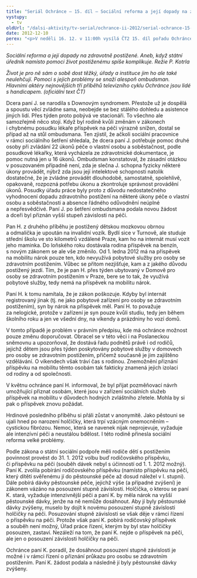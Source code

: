 ```yaml
---
title: "Seriál Ochránce – 15. díl – Sociální reforma a její dopady na zdravotně postižené"
vystupy:
  - tv
oldUrl: "/dalsi-aktivity/tv-serial/ochrance-ii-2012/serial-ochrance-15-dil-socialni-reforma-a-jeji-dopady-na-zdravotne-postizene-1/"
date: 2012-12-10
perex: "<p>V neděli 16. 12. v 11:00h vysílá ČT2 15. díl pořadu Ochránce, tentokrát o tom, jak sociální reforma dopadá na lidi se zdravotním postižením. Reprízu dílu uvidíte na ČT2 v úterý 18. 12. v 9:05h.</p>"
---
```


<!-- imported from the old website -->

<p><em>Sociální reforma a její dopady na zdravotně postižené. Aneb, když státní úředník namísto pomoci život postiženému spíše komplikuje. Režie P. Kotrla</em></p><p><em>Život je pro ně sám o sobě dost těžký, úřady a instituce jim ho ale také neulehčují. Pomoci s jejich problémy se snaží alespoň ombudsman. Hlavními aktéry nejnovějších tří příběhů televizního cyklu Ochránce jsou lidé s handicapem. (oficiální text ČT)</em></p><p>Dcera paní J. se narodila s Downovým syndromem. Přestože už je dospělá a spoustu věcí zvládne sama, neobejde se bez stálého dohledu a asistence jiných lidí. Přes týden proto pobývá ve stacionáři. To všechno ale samozřejmě něco stojí. Když byl rodině kvůli změnám v zákonech i chybnému posudku lékaře příspěvek na péči výrazně snížen, dostal se případ až na stůl ombudsmana. Ten zjistil, že ačkoli sociální pracovnice v rámci sociálního šetření shledala, že dcera paní J. potřebuje pomoc druhé osoby při zvládání 22 úkonů péče o vlastní osobu a soběstačnost, podle posudkové lékařky, která vycházela ze zdravotnické dokumentace, je pomoc nutná jen u 16 úkonů. Ombudsman konstatoval, že zásadní otázkou v posuzovaném případně není, zda je slečna J. schopna fyzicky některé úkony provádět, nýbrž zda jsou její intelektové schopnosti natolik dostatečné, že je zvládne provádět dlouhodobě, samostatně, spolehlivě, opakovaně, rozpozná potřebu úkonu a zkontroluje správnost provádění úkonů. Posudky úřadu práce byly proto z důvodu nedostatečného vyhodnocení dopadu zdravotního postižení na některé úkony péče o vlastní osobu a soběstačnosti a absence řádného odůvodnění neúplné a nepřesvědčivé. Paní J. po šetření ombudsmana podala novou žádost a dceři byl přiznán vyšší stupeň závislosti na péči.</p><p>Pan H. z druhého příběhu je postižený dětskou mozkovou obrnou a odmalička je upoután na invalidní vozík. Bydlí sice v Turnově, ale studuje střední školu ve sto kilometrů vzdálené Praze, kam ho na internát musí vozit jeho maminka. Do loňského roku dostávala rodina příspěvek na benzín, s novým zákonem se ale vše změnilo. Od 1. ledna 2012 má na příspěvek na mobilitu nárok pouze ten, kdo nevyužívá pobytové služby pro osoby se zdravotním postižením. Vůbec se přitom nezjišťuje, kam a z jakého důvodu postižený jezdí. Tím, že je pan H. přes týden ubytovaný v Domově pro osoby se zdravotním postižením v Praze, bere se to tak, že využívá pobytové služby, tedy nemá na příspěvek na mobilitu nárok.</p><p>Paní H. k tomu namítala, že je zákon poškozuje. Kdyby byl internát registrovaný jinak (tj. ne jako pobytové zařízení pro osoby se zdravotním postižením), syn by nárok na příspěvek měl. Paní H. to považuje za nelogické, protože v zařízení je syn pouze kvůli studiu, tedy jen během školního roku a jen ve všední dny, na víkendy a prázdniny ho vozí domů.</p><p>V tomto případě je problém v právním předpisu, kde má ochránce možnost pouze změnu doporučovat. Obracel se v této věci i na Poslaneckou sněmovnu a upozorňoval, že dostává řadu podnětů právě i od rodičů, jejichž dětem jsou přes týden poskytovány pobytové služby v domovech pro osoby se zdravotním postižením, přičemž současně je jim zajištěno vzdělávání. O víkendech však tráví čas s rodinou. Znemožnění přiznání příspěvku na mobilitu těmto osobám tak fakticky znamená jejich izolaci od rodiny a od společnosti.</p><p>V květnu ochránce paní H. informoval, že byl přijat pozměňovací návrh umožňující přiznat osobám, které jsou v zařízení sociálních služeb příspěvek na mobilitu v důvodech hodných zvláštního zřetele. Mohla by si pak o příspěvek znovu požádat.</p><p>Hrdinové posledního příběhu si přáli zůstat v anonymitě. Jako pěstouni se ujali hned po narození holčičky, která trpí vzácným onemocněním – cystickou fibrózou. Nemoc, která se navenek nijak neprojevuje, vyžaduje ale intenzívní péči a neustálou bdělost. I této rodině přinesla sociální reforma velké problémy.</p><p>Podle zákona o státní sociální podpoře měli rodiče dětí s postižením povinnost provést do 31. 1. 2012 volbu buď rodičovského příspěvku, či příspěvku na péči (souběh dávek nebyl s účinností od 1. 1. 2012 možný). Paní K. zvolila pobírání rodičovského příspěvku (namísto příspěvku na péči, který dítěti svěřenému jí do pěstounské péče až dosud náležel v I. stupni). Dále pobírá dávky pěstounské péče, jejichž výše (a případné zvýšení) je zákonem vázáno na posouzení stupně závislosti. Holčička, o kterou se paní K. stará, vyžaduje intenzivnější péči a paní K. by měla nárok na vyšší pěstounské dávky, jenže na ně nemůže dosáhnout. Aby jí byly pěstounské dávky zvýšeny, muselo by dojít k novému posouzení stupně závislosti holčičky na péči. Posuzování stupně závislosti se však děje v rámci řízení o příspěvku na péči. Protože však paní K. pobírá rodičovský příspěvek a souběh není možný, Úřad práce řízení, kterým by byl stav holčičky posouzen, zastaví. Nezáleží na tom, že paní K. nejde o příspěvek na péči, ale jen o posouzení závislosti holčičky na péči.</p><p>Ochránce paní K. poradil, že dosáhnout posouzení stupně závislosti je možné i v rámci řízení o přiznání průkazu pro osobu se zdravotním postižením. Paní K. žádost podala a následně jí byly pěstounské dávky zvýšeny.</p>
